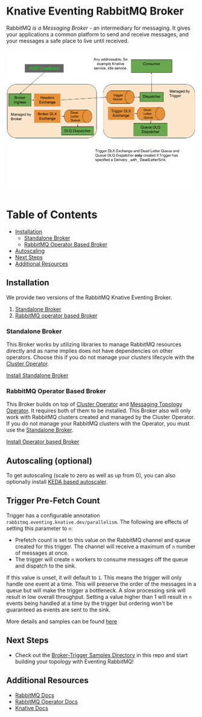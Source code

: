 # Knative Eventing RabbitMQ Broker

RabbitMQ *is a Messaging Broker* - an intermediary for messaging. It gives your applications a common platform to send and receive messages, and your messages a safe place to live until received.

![RabbitMQ Broker for Knative Eventing](rabbitmq-knative-broker.png)

# Table of Contents

- [Installation](#installation)
  - [Standalone Broker](#standalone-broker)
  - [RabbitMQ Operator Based Broker](#rabbitmq-operator-based-broker)
- [Autoscaling](#autoscaling-optional)
- [Next Steps](#next-steps)
- [Additional Resources](#additional-resources)

## Installation

We provide two versions of the RabbitMQ Knative Eventing Broker.

1. [Standalone Broker](#standalone-broker)
2. [RabbitMQ operator based Broker](#rabbitmq-operator-based-broker)

### Standalone Broker

This Broker works by utilizing libraries to manage RabbitMQ resources directly and as name implies does not have dependencies on other operators. Choose this if you do not manage your clusters lifecycle with the [Cluster Operator](https://github.com/rabbitmq/cluster-operator).

[Install Standalone Broker](standalone.md)

### RabbitMQ Operator Based Broker

This Broker builds on top of [Cluster Operator](https://github.com/rabbitmq/cluster-operator) and [Messaging Topology Operator](https://github.com/rabbitmq/messaging-topology-operator). It requires both of them to be installed. This Broker also will only work with RabbitMQ clusters created and managed by the Cluster Operator. If you do not manage your RabbitMQ clusters with the Operator, you must use the [Standalone Broker](standalone.md).

[Install Operator based Broker](operator-based.md)

## Autoscaling (optional)

To get autoscaling (scale to zero as well as up from 0), you can also optionally
install
[KEDA based autoscaler](https://github.com/knative-sandbox/eventing-autoscaler-keda).

## Trigger Pre-Fetch Count
Trigger has a configurable annotation `rabbitmq.eventing.knative.dev/parallelism`. The following are effects of setting this parameter to `n`:

- Prefetch count is set to this value on the RabbitMQ channel and queue created for this trigger. The channel will receive a maximum of `n` number of messages at once.
- The trigger will create `n` workers to consume messages off the queue and dispatch to the sink.

If this value is unset, it will default to `1`. This means the trigger will only handle one event at a time. This will preserve the order of the messages in a queue but
will make the trigger a bottleneck. A slow processing sink will result in low overall throughput. Setting a value higher than 1 will result in `n` events being handled at
a time by the trigger but ordering won't be guaranteed as events are sent to the sink.

More details and samples can be found [here](../samples/trigger-customizations)

## Next Steps

- Check out the [Broker-Trigger Samples Directory](../samples/broker-trigger) in this repo and start building your topology with Eventing RabbitMQ!

## Additional Resources

- [RabbitMQ Docs](https://www.rabbitmq.com/documentation.html)
- [RabbitMQ Operator Docs](https://www.rabbitmq.com/kubernetes/operator/operator-overview.html)
- [Knative Docs](https://knative.dev/docs/)
